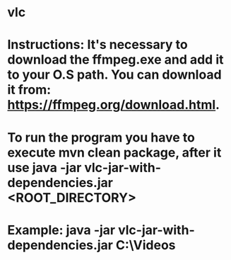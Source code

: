 # vlc
# Instructions: It's necessary to download the ffmpeg.exe and add it to your O.S path. You can download it from: https://ffmpeg.org/download.html.
# To run the program you have to execute mvn clean package, after it use java -jar vlc-jar-with-dependencies.jar <ROOT_DIRECTORY>
# Example: java -jar vlc-jar-with-dependencies.jar C:\Videos
